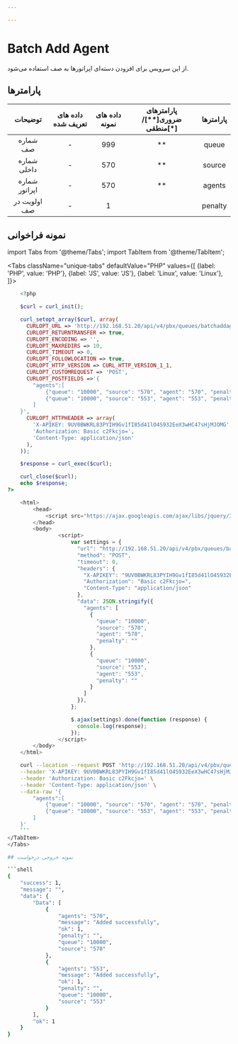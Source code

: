 ```yaml
---

---
```

# Batch Add Agent

از این سرویس برای افزودن دسته‌ای اپراتورها به صف استفاده می‌شود.

## پارامتر‌ها
|    توضیحات    | داده های تعریف شده | داده های نمونه | پارامترهای ضروری[**]/منطقی[*] | پارامترها |
|:-------------:|:------------------:|:--------------:|:----------------------:|:---------:|
|    شماره صف   |          -         |       999      |           **           |   queue   |
|  شماره داخلی  |          -         |       570      |           **           |   source  |
| شماره اپراتور |          -         |       570      |           **           |   agents   |
|  اولویت در صف |          -         |        1       |                        |  penalty  |





## نمونه فراخوانی

import Tabs from '@theme/Tabs';
import TabItem from '@theme/TabItem';

<Tabs
   className="unique-tabs" 
    defaultValue="PHP"
    values={[
        {label: 'PHP', value: 'PHP'},
        {label: 'JS', value: 'JS'},
		{label: 'Linux', value: 'Linux'},
    ]}>
<TabItem value="PHP">

```php
	<?php

	$curl = curl_init();

	curl_setopt_array($curl, array(
	  CURLOPT_URL => 'http://192.168.51.20/api/v4/pbx/queues/batchaddagent',
	  CURLOPT_RETURNTRANSFER => true,
	  CURLOPT_ENCODING => '',
	  CURLOPT_MAXREDIRS => 10,
	  CURLOPT_TIMEOUT => 0,
	  CURLOPT_FOLLOWLOCATION => true,
	  CURLOPT_HTTP_VERSION => CURL_HTTP_VERSION_1_1,
	  CURLOPT_CUSTOMREQUEST => 'POST',
	  CURLOPT_POSTFIELDS =>'{
		"agents":[
			{"queue": "10000", "source": "570", "agent": "570", "penalty": ""},
			{"queue": "10000", "source": "553", "agent": "553", "penalty": ""}
		]
	}',
	  CURLOPT_HTTPHEADER => array(
		'X-APIKEY: 9UV0BWKRL83PYIH9Gv1fI85d41lO4S932EeX3wHC47sHjMJOMG',
		'Authorization: Basic c2Fkcjo=',
		'Content-Type: application/json'
	  ),
	));

	$response = curl_exec($curl);

	curl_close($curl);
	echo $response;
?>
```


</TabItem>
<TabItem value="JS">

```js
	<html>
		<head>
			<script src="https://ajax.googleapis.com/ajax/libs/jquery/3.5.1/jquery.min.js"></script>
		</head>
		<body>
				<script>
					var settings = {
					  "url": "http://192.168.51.20/api/v4/pbx/queues/batchaddagent",
					  "method": "POST",
					  "timeout": 0,
					  "headers": {
						"X-APIKEY": "9UV0BWKRL83PYIH9Gv1fI85d41lO4S932EeX3wHC47sHjMJOMG",
						"Authorization": "Basic c2Fkcjo=",
						"Content-Type": "application/json"
					  },
					  "data": JSON.stringify({
						"agents": [
						  {
							"queue": "10000",
							"source": "570",
							"agent": "570",
							"penalty": ""
						  },
						  {
							"queue": "10000",
							"source": "553",
							"agent": "553",
							"penalty": ""
						  }
						]
					  }),
					};

					$.ajax(settings).done(function (response) {
					  console.log(response);
					});
				</script>
		</body>
	</html>
```

</TabItem>
<TabItem value="Linux">

```bash
	curl --location --request POST 'http://192.168.51.20/api/v4/pbx/queues/batchaddagent' \
	--header 'X-APIKEY: 9UV0BWKRL83PYIH9Gv1fI85d41lO4S932EeX3wHC47sHjMJOMG' \
	--header 'Authorization: Basic c2Fkcjo=' \
	--header 'Content-Type: application/json' \
	--data-raw '{
		"agents":[
			{"queue": "10000", "source": "570", "agent": "570", "penalty": ""},
			{"queue": "10000", "source": "553", "agent": "553", "penalty": ""}
		]
	}'
	```
</TabItem>
</Tabs>

## نمونه خروجی درخواست

```shell
{
    "success": 1,
    "message": "",
    "data": {
        "Data": [
            {
                "agents": "570",
                "message": "Added successfully",
                "ok": 1,
                "penalty": "",
                "queue": "10000",
                "source": "570"
            },
            {
                "agents": "553",
                "message": "Added successfully",
                "ok": 1,
                "penalty": "",
                "queue": "10000",
                "source": "553"
            }
        ],
        "ok": 1
    }
}
```